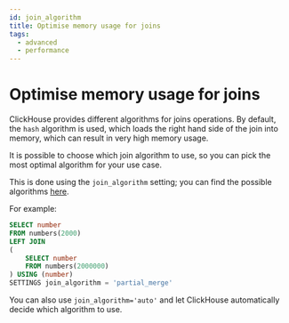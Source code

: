 ```yaml
---
id: join_algorithm
title: Optimise memory usage for joins
tags:
  - advanced
  - performance
---
```


# Optimise memory usage for joins

ClickHouse provides different algorithms for joins operations. By default, the `hash` algorithm is used, which loads the right hand side of the join into memory, which can result in very high memory usage.

It is possible to choose which join algorithm to use, so you can pick the most optimal algorithm for your use case.

This is done using the `join_algorithm` setting; you can find the possible algorithms [here](https://clickhouse.com/docs/en/operations/settings/settings#settings-join_algorithm).

For example:

```sql
SELECT number
FROM numbers(2000)
LEFT JOIN
(
    SELECT number
    FROM numbers(2000000)
) USING (number)
SETTINGS join_algorithm = 'partial_merge'
```

You can also use `join_algorithm='auto'` and let ClickHouse automatically decide which algorithm to use.